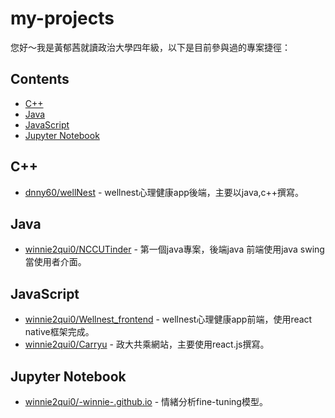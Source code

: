 # my-projects
您好～我是黃郁茜就讀政治大學四年級，以下是目前參與過的專案捷徑：
<!--lint disable awesome-contributing awesome-license awesome-list-item match-punctuation no-repeat-punctuation no-undefined-references awesome-spell-check-->

## Contents

- [C++](#c++)
- [Java](#java)
- [JavaScript](#javascript)
- [Jupyter Notebook](#jupyter-notebook)

## C++ 

- [dnny60/wellNest](https://github.com/dnny60/wellNest) - wellnest心理健康app後端，主要以java,c++撰寫。

## Java 

- [winnie2qui0/NCCUTinder](https://github.com/winnie2qui0/NCCUTinder) - 第一個java專案，後端java 前端使用java swing當使用者介面。

## JavaScript 

- [winnie2qui0/Wellnest_frontend](https://github.com/winnie2qui0/Wellnest_frontend) - wellnest心理健康app前端，使用react native框架完成。
- [winnie2qui0/Carryu](https://github.com/winnie2qui0/Carryu) - 政大共乘網站，主要使用react.js撰寫。

## Jupyter Notebook 

- [winnie2qui0/-winnie-.github.io](https://github.com/winnie2qui0/-winnie-.github.io) - 情緒分析fine-tuning模型。

